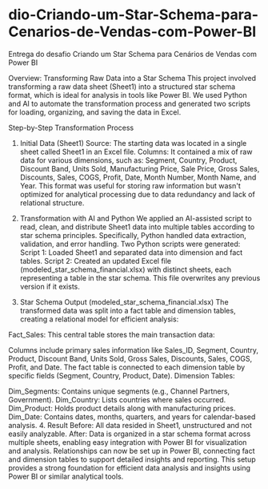 # dio-Criando-um-Star-Schema-para-Cenarios-de-Vendas-com-Power-BI
Entrega do desafio Criando um Star Schema para Cenários de Vendas com Power BI

Overview: Transforming Raw Data into a Star Schema
This project involved transforming a raw data sheet (Sheet1) into a structured star schema format, which is ideal for analysis in tools like Power BI. We used Python and AI to automate the transformation process and generated two scripts for loading, organizing, and saving the data in Excel.

Step-by-Step Transformation Process
1. Initial Data (Sheet1)
Source: The starting data was located in a single sheet called Sheet1 in an Excel file.
Columns: It contained a mix of raw data for various dimensions, such as:
Segment, Country, Product, Discount Band, Units Sold, Manufacturing Price, Sale Price, Gross Sales, Discounts, Sales, COGS, Profit, Date, Month Number, Month Name, and Year.
This format was useful for storing raw information but wasn't optimized for analytical processing due to data redundancy and lack of relational structure.

2. Transformation with AI and Python
We applied an AI-assisted script to read, clean, and distribute Sheet1 data into multiple tables according to star schema principles. Specifically, Python handled data extraction, validation, and error handling.
Two Python scripts were generated:
Script 1: Loaded Sheet1 and separated data into dimension and fact tables.
Script 2: Created an updated Excel file (modeled_star_schema_financial.xlsx) with distinct sheets, each representing a table in the star schema. This file overwrites any previous version if it exists.
3. Star Schema Output (modeled_star_schema_financial.xlsx)
The transformed data was split into a fact table and dimension tables, creating a relational model for efficient analysis:

Fact_Sales: This central table stores the main transaction data:

Columns include primary sales information like Sales_ID, Segment, Country, Product, Discount Band, Units Sold, Gross Sales, Discounts, Sales, COGS, Profit, and Date.
The fact table is connected to each dimension table by specific fields (Segment, Country, Product, Date).
Dimension Tables:

Dim_Segments: Contains unique segments (e.g., Channel Partners, Government).
Dim_Country: Lists countries where sales occurred.
Dim_Product: Holds product details along with manufacturing prices.
Dim_Date: Contains dates, months, quarters, and years for calendar-based analysis.
4. Result
Before: All data resided in Sheet1, unstructured and not easily analyzable.
After: Data is organized in a star schema format across multiple sheets, enabling easy integration with Power BI for visualization and analysis. Relationships can now be set up in Power BI, connecting fact and dimension tables to support detailed insights and reporting.
This setup provides a strong foundation for efficient data analysis and insights using Power BI or similar analytical tools.
